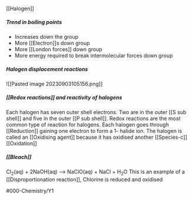 [[Halogen]]

##### Trend in boiling points
- Increases down the group
- More [[Electron]]s down group
- More [[London forces]] down group
- More energy required to break intermolecular forces down group

##### Halogen displacement reactions
![[Pasted image 20230903105156.png]]
##### [[Redox reactions]] and reactivity of halogens
Each halogen has seven outer shell electrons. Two are in the outer [[S sub shell]] and five in the outer [[P sub shell]]. Redox reactions are the most common type of reaction for halogens. Each halogen goes through [[Reduction]] gaining one electron to form a 1- halide ion. The halogen is called an [[Oxidising agent]] because it has oxidised another [[Species-c]] 
[[Oxidation]]


##### [[Bleach]]
Cl<sub>2</sub>(aq) + 2NaOH(aq) --> NaClO(aq) + NaCl + H<sub>2</sub>O
This is an example of a [[Disproportionation reaction]], Chlorine is reduced and oxidised

#000-Chemistry/Y1